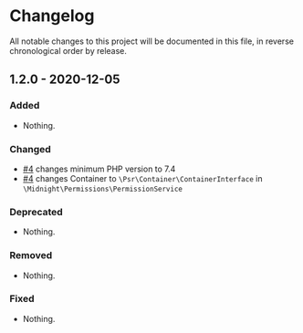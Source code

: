 # Changelog

All notable changes to this project will be documented in this file, in reverse chronological order by release.

## 1.2.0 - 2020-12-05

### Added

- Nothing.

### Changed

- [#4](https://github.com/MidnightDesign/midnight-permissions/pull/4) changes minimum PHP version to 7.4
- [#4](https://github.com/MidnightDesign/midnight-permissions/pull/4) changes Container to
  `\Psr\Container\ContainerInterface` in `\Midnight\Permissions\PermissionService`

### Deprecated

- Nothing.

### Removed

- Nothing.

### Fixed

- Nothing.

